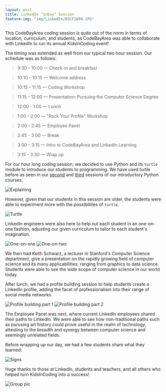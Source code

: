 ```yaml
---
layout: post
title: LinkedIn "InDay" Session
feature-img: "img/LinkedIn/DSCF2899.JPG"
---
```


This CodeBayArea coding session is quite out of the norm in terms of location, curriculum, and students, as CodeBayArea was able to collaborate with LinkedIn to run its annual KidsInCoding event!

The timing was extended as well from our typical two hour session. Our schedule was as follows:

> 9:30 - 10:00 — Check-in and breakfast

> 10:10 - 10:15 — Welcome address

> 10:15 - 11:15 — Coding Workshop

> 11:15 - 12:00 — Presentation: Pursuing the Computer Science Degree

> 12:00 - 1:00 — Lunch

> 1:00 - 2:00 — "Rock Your Profile" Workshop

> 2:00 - 2:45 — Employee Panel

> 2:45 - 3:00 — Break

> 3:00 - 3:15 — Intro to CodeBayArea and LinkedIn Learning

> 3:15 - 3:30 — Wrap up

For our hour long coding session, we decided to use Python and its `turtle` module to introduce our students to programming. We have used turtle before as seen in our [second](http://blog.codebayarea.com/2016/09/17/september-seventeenth-class.html) and [third](http://blog.codebayarea.com/2016/09/24/september-24th-class.html) sessions of our introductory Python courses.

![Explaining](/img/LinkedIn/DSCF2904.JPG)

However, given that our students in this session are older, the students were able to experiment more with the possibilities of `turtle`.

![Turtle](/img/LinkedIn/DSCF2931.JPG)

LinkedIn engineers were also here to help out each student in an one-on-one fashion, adjusting our given curriculum to tailor to each student's imagination.

![One-on-one](/img/LinkedIn/DSCF2922.JPG)
![One-on-two](/img/LinkedIn/DSCF2921.JPG)

We then had Keith Schwarz, a lecturer in Stanford's Computer Science department, give a presentation on the rapidly growing field of computer science and its many applicabilities, ranging from graphics to data science. Students were able to see the wide scope of computer science in our world today.

After lunch, we had a profile building session to help students create a LinkedIn profile, adding the facet of professionalism into their range of social media networks.

![Profile building part 1](/img/LinkedIn/DSCF2942.JPG)
![Profile building part 2](/img/LinkedIn/DSCF2950.JPG)

The Employee Panel was next, where current LinkedIn employees shared their paths to LinkedIn. We were able to see how non-traditional paths such as purusing art history could prove useful in the realm of technology, attesting to the breadth and synergy between computer science and seemingly unrelated fields.

Before wrapping up our day, we had a few students share what they learned:

![Signs](/img/LinkedIn/DSCF2956.JPG)

Huge thanks to those at LinkedIn, students and teachers, and all others who helped turn KidsInCoding into a success!

![Group pic](/img/LinkedIn/DSCF2962.JPG)